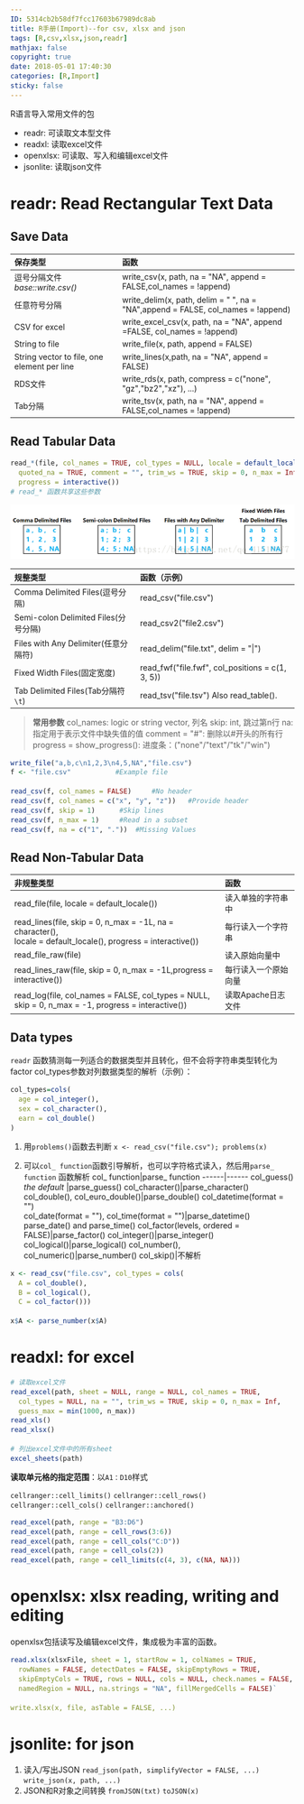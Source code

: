 ```yaml
---
ID: 5314cb2b58df7fcc17603b67989dc8ab
title: R手册(Import)--for csv, xlsx and json
tags: [R,csv,xlsx,json,readr]
mathjax: false
copyright: true
date: 2018-05-01 17:40:30
categories: [R,Import]
sticky: false
---
```

R语言导入常用文件的包

- readr: 可读取文本型文件
- readxl: 读取excel文件
- openxlsx: 可读取、写入和编辑excel文件
- jsonlite: 读取json文件

<!-- more -->

# readr: Read Rectangular Text Data

## Save Data

保存类型|函数
:------|:------
逗号分隔文件<br>*base::write.csv()*|write_csv(x, path, na = "NA", append = FALSE,col_names = !append)
任意符号分隔|write_delim(x, path, delim = " ", na = "NA",append = FALSE, col_names = !append)
CSV for excel|write_excel_csv(x, path, na = "NA", append =FALSE, col_names = !append)
String to file|write_file(x, path, append = FALSE)
String vector to file, one element per line|write_lines(x,path, na = "NA", append = FALSE)
RDS文件|write_rds(x, path, compress = c("none", "gz","bz2","xz"), ...)
Tab分隔|write_tsv(x, path, na = "NA", append = FALSE,col_names = !append)

## Read Tabular Data

```r
read_*(file, col_names = TRUE, col_types = NULL, locale = default_locale(), na = c("", "NA"),
  quoted_na = TRUE, comment = "", trim_ws = TRUE, skip = 0, n_max = Inf, guess_max = min(1000,n_max), 
  progress = interactive())
# read_* 函数共享这些参数
```

![](/images/readr.png)

规整类型|函数（示例）
:------|:------
Comma Delimited Files(逗号分隔)|read_csv("file.csv")
Semi-colon Delimited Files(分号分隔)|read_csv2("file2.csv")
Files with Any Delimiter(任意分隔符)|read_delim("file.txt", delim = "\|")
Fixed Width Files(固定宽度)|read_fwf("file.fwf", col_positions = c(1, 3, 5))
Tab Delimited Files(Tab分隔符`\t`)|read_tsv("file.tsv") Also read_table().

> **常用参数**
> col_names: logic or string vector, 列名
> skip: int, 跳过第n行
> na: 指定用于表示文件中缺失值的值
> comment = "#": 删除以#开头的所有行
> progress = show_progress(): 进度条：("none"/"text"/"tk"/"win")  

```r
write_file("a,b,c\n1,2,3\n4,5,NA","file.csv")
f <- "file.csv"           #Example file

read_csv(f, col_names = FALSE)     #No header
read_csv(f, col_names = c("x", "y", "z"))   #Provide header
read_csv(f, skip = 1)      #Skip lines
read_csv(f, n_max = 1)     #Read in a subset
read_csv(f, na = c("1", "."))  #Missing Values
```

## Read Non-Tabular Data

非规整类型|函数
:------|:------
read_file(file, locale = default_locale())|读入单独的字符串中
read_lines(file, skip = 0, n_max = -1L, na = character(),<br>locale = default_locale(), progress = interactive())|每行读入一个字符串
read_file_raw(file)|读入原始向量中
read_lines_raw(file, skip = 0, n_max = -1L,progress = interactive())|每行读入一个原始向量
read_log(file, col_names = FALSE, col_types = NULL, <br>skip = 0, n_max = -1, progress = interactive())|读取Apache日志文件

## Data types

`readr` 函数猜测每一列适合的数据类型并且转化，但不会将字符串类型转化为factor
col_types参数对列数据类型的解析（示例）：

```r
col_types=cols(
  age = col_integer(),
  sex = col_character(),
  earn = col_double()
)
```

1. 用`problems()`函数去判断
`x <- read_csv("file.csv"); problems(x)`

2. 可以`col_ function`函数引导解析，也可以字符格式读入，然后用`parse_ function` 函数解析
col_ function|parse_ function
------|------
col_guess() *the default* |parse_guess()
col_character()|parse_character()
col_double(), col_euro_double()|parse_double()
col_datetime(format = "")<br> col_date(format = ""), col_time(format = "")|parse_datetime()<br>parse_date() and parse_time()
col_factor(levels, ordered = FALSE)|parse_factor()
col_integer()|parse_integer()
col_logical()|parse_logical()
col_number(), col_numeric()|parse_number()
col_skip()|不解析
```r
x <- read_csv("file.csv", col_types = cols(
  A = col_double(),
  B = col_logical(),
  C = col_factor()))

x$A <- parse_number(x$A)
```

# readxl: for excel

```r
# 读取excel文件
read_excel(path, sheet = NULL, range = NULL, col_names = TRUE,
  col_types = NULL, na = "", trim_ws = TRUE, skip = 0, n_max = Inf,
  guess_max = min(1000, n_max))
read_xls()
read_xlsx()

# 列出excel文件中的所有sheet
excel_sheets(path) 
```

**读取单元格的指定范围**：以`A1：D10`样式

`cellranger::cell_limits()`
`cellranger::cell_rows()`
`cellranger::cell_cols()`
`cellranger::anchored()`

```r
read_excel(path, range = "B3:D6")
read_excel(path, range = cell_rows(3:6))
read_excel(path, range = cell_cols("C:D"))
read_excel(path, range = cell_cols(2))
read_excel(path, range = cell_limits(c(4, 3), c(NA, NA)))
```

# openxlsx: xlsx reading, writing and editing

openxlsx包括读写及编辑excel文件，集成极为丰富的函数。

```r
read.xlsx(xlsxFile, sheet = 1, startRow = 1, colNames = TRUE,
  rowNames = FALSE, detectDates = FALSE, skipEmptyRows = TRUE,
  skipEmptyCols = TRUE, rows = NULL, cols = NULL, check.names = FALSE,
  namedRegion = NULL, na.strings = "NA", fillMergedCells = FALSE)`

write.xlsx(x, file, asTable = FALSE, ...)
```

# jsonlite: for json

1. 读入/写出JSON
`read_json(path, simplifyVector = FALSE, ...)`
`write_json(x, path, ...)`
2. JSON和R对象之间转换
`fromJSON(txt)`
`toJSON(x)`



